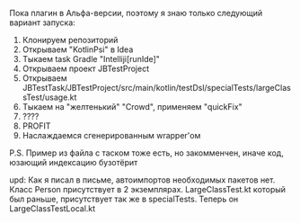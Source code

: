 Пока плагин в Альфа-версии, поэтому я знаю только следующий вариант запуска:

1) Клонируем репозиторий
2) Открываем "KotlinPsi" в Idea
3) Тыкаем task Gradle "Intelliji[runIde]"
4) Открываем проект JBTestProject
5) Открываем JBTestTask/JBTestProject/src/main/kotlin/testDsl/specialTests/largeClassTest/usage.kt
7) Тыкаем на "желтенький" "Crowd", применяем "quickFix"
7) ????
8) PROFIT
9) Наслаждаемся сгенерированным wrapper'ом

P.S. Пример из файла с таском тоже есть, но закомменчен, иначе код, юзающий индексацию бузотёрит

upd:
Как я писал в письме, автоимпортов необходимых пакетов нет. Класс Person присутствует в 2 экземплярах. LargeClassTest.kt который был раньше,
присутствует так же в specialTests. Теперь он LargeClassTestLocal.kt

